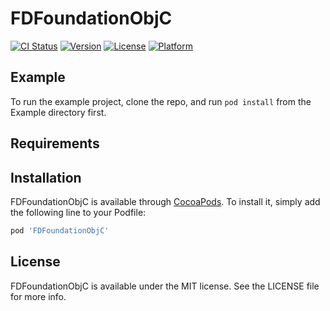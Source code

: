 # FDFoundationObjC

[![CI Status](https://img.shields.io/travis/fandongtongxue/FDFoundationObjC.svg?style=flat)](https://travis-ci.org/fandongtongxue/FDFoundationObjC)
[![Version](https://img.shields.io/cocoapods/v/FDFoundationObjC.svg?style=flat)](https://cocoapods.org/pods/FDFoundationObjC)
[![License](https://img.shields.io/cocoapods/l/FDFoundationObjC.svg?style=flat)](https://cocoapods.org/pods/FDFoundationObjC)
[![Platform](https://img.shields.io/cocoapods/p/FDFoundationObjC.svg?style=flat)](https://cocoapods.org/pods/FDFoundationObjC)

## Example

To run the example project, clone the repo, and run `pod install` from the Example directory first.

## Requirements

## Installation

FDFoundationObjC is available through [CocoaPods](https://cocoapods.org). To install
it, simply add the following line to your Podfile:

```ruby
pod 'FDFoundationObjC'
```


## License

FDFoundationObjC is available under the MIT license. See the LICENSE file for more info.
